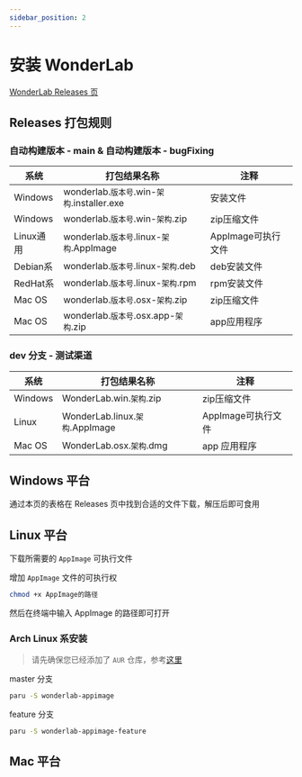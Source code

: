 ```yaml
---
sidebar_position: 2
---
```


# 安装 WonderLab

[WonderLab Releases 页](https://github.com/Lunova-Studio/WonderLab.Override/releases)

## Releases 打包规则

### 自动构建版本 - main & 自动构建版本 - bugFixing

| 系统 | 打包结果名称 | 注释 |
| ---- | ------------ | ---- |
| Windows   | wonderlab.`版本号`.win-`架构`.installer.exe | 安装文件 |
| Windows   | wonderlab.`版本号`.win-`架构`.zip          | zip压缩文件 |
| Linux通用 | wonderlab.`版本号`.linux-`架构`.AppImage     | AppImage可执行文件 |
| Debian系  | wonderlab.`版本号`.linux-`架构`.deb          | deb安装文件 |
| RedHat系  | wonderlab.`版本号`.linux-`架构`.rpm          | rpm安装文件 |
| Mac OS    | wonderlab.`版本号`.osx-`架构`.zip           | zip压缩文件 |
| Mac OS    | wonderlab.`版本号`.osx.app-`架构`.zip       | app应用程序 |

### dev 分支 - 测试渠道

| 系统 | 打包结果名称 | 注释 |
| ---- | ------------ | ---- |
| Windows | WonderLab.win.`架构`.zip          | zip压缩文件 |
| Linux   | WonderLab.linux.`架构`.AppImage     | AppImage可执行文件 |
| Mac OS  | WonderLab.osx.`架构`.dmg           | app 应用程序 |

## Windows 平台

通过本页的表格在 Releases 页中找到合适的文件下载，解压后即可食用

## Linux 平台

下载所需要的 `AppImage` 可执行文件

增加 `AppImage` 文件的可执行权

```sh
chmod +x AppImage的路径
```

然后在终端中输入 AppImage 的路径即可打开

### Arch Linux 系安装

> 请先确保您已经添加了 `AUR` 仓库，参考[这里](https://mirrors.tuna.tsinghua.edu.cn/help/archlinuxcn/)

master 分支

```sh
paru -S wonderlab-appimage
```

feature 分支

```sh
paru -S wonderlab-appimage-feature
```

## Mac 平台
